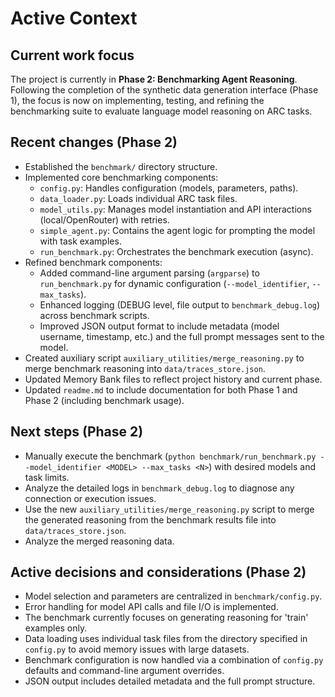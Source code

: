 # Active Context

## Current work focus

The project is currently in **Phase 2: Benchmarking Agent Reasoning**. Following the completion of the synthetic data generation interface (Phase 1), the focus is now on implementing, testing, and refining the benchmarking suite to evaluate language model reasoning on ARC tasks.

## Recent changes (Phase 2)

*   Established the `benchmark/` directory structure.
*   Implemented core benchmarking components:
    *   `config.py`: Handles configuration (models, parameters, paths).
    *   `data_loader.py`: Loads individual ARC task files.
    *   `model_utils.py`: Manages model instantiation and API interactions (local/OpenRouter) with retries.
    *   `simple_agent.py`: Contains the agent logic for prompting the model with task examples.
    *   `run_benchmark.py`: Orchestrates the benchmark execution (async).
*   Refined benchmark components:
    *   Added command-line argument parsing (`argparse`) to `run_benchmark.py` for dynamic configuration (`--model_identifier`, `--max_tasks`).
    *   Enhanced logging (DEBUG level, file output to `benchmark_debug.log`) across benchmark scripts.
    *   Improved JSON output format to include metadata (model username, timestamp, etc.) and the full prompt messages sent to the model.
*   Created auxiliary script `auxiliary_utilities/merge_reasoning.py` to merge benchmark reasoning into `data/traces_store.json`.
*   Updated Memory Bank files to reflect project history and current phase.
*   Updated `readme.md` to include documentation for both Phase 1 and Phase 2 (including benchmark usage).

## Next steps (Phase 2)

*   Manually execute the benchmark (`python benchmark/run_benchmark.py --model_identifier <MODEL> --max_tasks <N>`) with desired models and task limits.
*   Analyze the detailed logs in `benchmark_debug.log` to diagnose any connection or execution issues.
*   Use the new `auxiliary_utilities/merge_reasoning.py` script to merge the generated reasoning from the benchmark results file into `data/traces_store.json`.
*   Analyze the merged reasoning data.

## Active decisions and considerations (Phase 2)

*   Model selection and parameters are centralized in `benchmark/config.py`.
*   Error handling for model API calls and file I/O is implemented.
*   The benchmark currently focuses on generating reasoning for 'train' examples only.
*   Data loading uses individual task files from the directory specified in `config.py` to avoid memory issues with large datasets.
*   Benchmark configuration is now handled via a combination of `config.py` defaults and command-line argument overrides.
*   JSON output includes detailed metadata and the full prompt structure.
